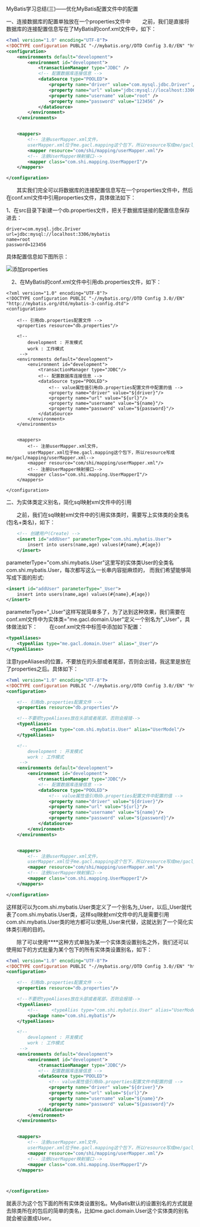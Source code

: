 MyBatis学习总结(三)——优化MyBatis配置文件中的配置

一、连接数据库的配置单独放在一个properties文件中
　　之前，我们是直接将数据库的连接配置信息写在了MyBatis的conf.xml文件中，如下：

```xml
<?xml version="1.0" encoding="UTF-8"?>
<!DOCTYPE configuration PUBLIC "-//mybatis.org//DTD Config 3.0//EN" "http://mybatis.org/dtd/mybatis-3-config.dtd">
<configuration>
    <environments default="development">
        <environment id="development">
            <transactionManager type="JDBC" />
            <!-- 配置数据库连接信息 -->
            <dataSource type="POOLED">
                <property name="driver" value="com.mysql.jdbc.Driver" />
                <property name="url" value="jdbc:mysql://localhost:3306/mybatis" />
                <property name="username" value="root" />
                <property name="password" value="123456" />
            </dataSource>
        </environment>
    </environments>


    <mappers>
        <!-- 注册userMapper.xml文件，
        userMapper.xml位于me.gacl.mapping这个包下，所以resource写成me/gacl/mapping/userMapper.xml-->
        <mapper resource="com/shi/mapping/userMapper.xml"/>
        <!-- 注册UserMapper映射接口-->
        <mapper class="com.shi.mapping.UserMapperI"/>
    </mappers>

</configuration>


```
　　其实我们完全可以将数据库的连接配置信息写在一个properties文件中，然后在conf.xml文件中引用properties文件，具体做法如下：

   1、在src目录下新建一个db.properties文件，把关于数据库链接的配置信息保存进去：
   
```db
driver=com.mysql.jdbc.Driver
url=jdbc:mysql://localhost:3306/mybatis
name=root
password=123456
```

具体配置信息如下图所示：

 ![添加properties](/pic/properties.png)
 
　2、在MyBatis的conf.xml文件中引用db.properties文件，如下：

```mxl
<?xml version="1.0" encoding="UTF-8"?>
<!DOCTYPE configuration PUBLIC "-//mybatis.org//DTD Config 3.0//EN" "http://mybatis.org/dtd/mybatis-3-config.dtd">
<configuration>

    <!-- 引用db.properties配置文件 -->
    <properties resource="db.properties"/>

    <!--
        development : 开发模式
        work : 工作模式
     -->
    <environments default="development">
        <environment id="development">
            <transactionManager type="JDBC"/>
            <!-- 配置数据库连接信息 -->
            <dataSource type="POOLED">
                <!-- value属性值引用db.properties配置文件中配置的值 -->
                <property name="driver" value="${driver}"/>
                <property name="url" value="${url}"/>
                <property name="username" value="${name}"/>
                <property name="password" value="${password}"/>
            </dataSource>
        </environment>
    </environments>


    <mappers>
        <!-- 注册userMapper.xml文件，
        userMapper.xml位于me.gacl.mapping这个包下，所以resource写成me/gacl/mapping/userMapper.xml-->
        <mapper resource="com/shi/mapping/userMapper.xml"/>
        <!-- 注册UserMapper映射接口-->
        <mapper class="com.shi.mapping.UserMapperI"/>
    </mappers>

</configuration>
```

二、为实体类定义别名，简化sql映射xml文件中的引用

　　之前，我们在sql映射xml文件中的引用实体类时，需要写上实体类的全类名(包名+类名)，如下：
```xml
    <!-- 创建用户(Create) -->
    <insert id="addUser" parameterType="com.shi.mybatis.User">
        insert into users(name,age) values(#{name},#{age})
    </insert>
```
parameterType="com.shi.mybatis.User"这里写的实体类User的全类名com.shi.mybatis.User，每次都写这么一长串内容挺麻烦的，
而我们希望能够简写成下面的形式:

```xml
<insert id="addUser" parameterType="_User">
    insert into users(name,age) values(#{name},#{age})
</insert>
```
parameterType="_User"这样写就简单多了，为了达到这种效果，我们需要在conf.xml文件中为实体类="me.gacl.domain.User"定义一个别名为"_User"，具体做法如下：
　　在conf.xml文件中<configuration></configuration>标签中添加如下配置：

```xml
<typeAliases>
    <typeAlias type="me.gacl.domain.User" alias="_User"/>
</typeAliases>
```
注意typeAliases的位置，不要放在<configuration/>的头部或者尾部，否则会出错，我这里是放在了properties之后。具体如下：
```xml
<?xml version="1.0" encoding="UTF-8"?>
<!DOCTYPE configuration PUBLIC "-//mybatis.org//DTD Config 3.0//EN" "http://mybatis.org/dtd/mybatis-3-config.dtd">
<configuration>

    <!-- 引用db.properties配置文件 -->
    <properties resource="db.properties"/>

    <!--不要把typeAliases放在头部或者尾部，否则会报错-->
    <typeAliases>
         <typeAlias type="com.shi.mybatis.User" alias="UserModel"/>
    </typeAliases>

    <!--
        development : 开发模式
        work : 工作模式
     -->
    <environments default="development">
        <environment id="development">
            <transactionManager type="JDBC"/>
            <!-- 配置数据库连接信息 -->
            <dataSource type="POOLED">
                <!-- value属性值引用db.properties配置文件中配置的值 -->
                <property name="driver" value="${driver}"/>
                <property name="url" value="${url}"/>
                <property name="username" value="${name}"/>
                <property name="password" value="${password}"/>
            </dataSource>
        </environment>
    </environments>


    <mappers>
        <!-- 注册userMapper.xml文件，
        userMapper.xml位于me.gacl.mapping这个包下，所以resource写成me/gacl/mapping/userMapper.xml-->
        <mapper resource="com/shi/mapping/userMapper.xml"/>
        <!-- 注册UserMapper映射接口-->
        <mapper class="com.shi.mapping.UserMapperI"/>
    </mappers>

</configuration>

```

这样就可以为com.shi.mybatis.User类定义了一个别名为_User，以后_User就代表了com.shi.mybatis.User类，这样sql映射xml文件中的凡是需要引用com.shi.mybatis.User类的地方都可以使用_User来代替，这就达到了一个简化实体类引用的目的。

　　除了可以使用**<typeAlias type="com.shi.mybatis.User" alias="_User"/>**这种方式单独为某一个实体类设置别名之外，我们还可以使用如下的方式批量为某个包下的所有实体类设置别名，如下：

```xml
<?xml version="1.0" encoding="UTF-8"?>
<!DOCTYPE configuration PUBLIC "-//mybatis.org//DTD Config 3.0//EN" "http://mybatis.org/dtd/mybatis-3-config.dtd">
<configuration>

    <!-- 引用db.properties配置文件 -->
    <properties resource="db.properties"/>

    <!--不要把typeAliases放在头部或者尾部，否则会报错-->
    <typeAliases>
        <!--     <typeAlias type="com.shi.mybatis.User" alias="UserModel"/>-->
        <package name="com.shi.mybatis"/>
    </typeAliases>

    <!--
        development : 开发模式
        work : 工作模式
     -->
    <environments default="development">
        <environment id="development">
            <transactionManager type="JDBC"/>
            <!-- 配置数据库连接信息 -->
            <dataSource type="POOLED">
                <!-- value属性值引用db.properties配置文件中配置的值 -->
                <property name="driver" value="${driver}"/>
                <property name="url" value="${url}"/>
                <property name="username" value="${name}"/>
                <property name="password" value="${password}"/>
            </dataSource>
        </environment>
    </environments>


    <mappers>
        <!-- 注册userMapper.xml文件，
        userMapper.xml位于me.gacl.mapping这个包下，所以resource写成me/gacl/mapping/userMapper.xml-->
        <mapper resource="com/shi/mapping/userMapper.xml"/>
        <!-- 注册UserMapper映射接口-->
        <mapper class="com.shi.mapping.UserMapperI"/>
    </mappers>



</configuration>

```

<package name="com.shi.mybatis"/>就表示为这个包下面的所有实体类设置别名。MyBatis默认的设置别名的方式就是去除类所在的包后的简单的类名，比如me.gacl.domain.User这个实体类的别名就会被设置成User。